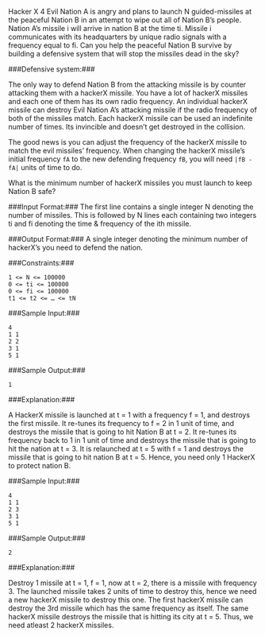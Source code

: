 Hacker X
4
Evil Nation A is angry and plans to launch N guided-missiles at the peaceful Nation B in an attempt to wipe out all of Nation B’s people. Nation A’s missile i will arrive in nation B at the time ti. Missile i communicates with its headquarters by unique radio signals with a frequency equal to fi. Can you help the peaceful Nation B survive by building a defensive system that will stop the missiles dead in the sky?

###Defensive system:###

The only way to defend Nation B from the attacking missile is by counter attacking them with a hackerX missile. You have a lot of hackerX missiles and each one of them has its own radio frequency. An individual hackerX missile can destroy Evil Nation A’s attacking missile if the radio frequency of both of the missiles match. Each hackerX missile can be used an indefinite number of times. Its invincible and doesn’t get destroyed in the collision.

The good news is you can adjust the frequency of the hackerX missile to match the evil missiles’ frequency. When changing the hackerX missile’s initial frequency `fA` to the new defending frequency `fB`, you will need `|fB - fA|` units of time to do.

What is the minimum number of hackerX missiles you must launch to keep Nation B safe?

###Input Format:###
The first line contains a single integer N denoting the number of missiles. 
This is followed by N lines each containing two integers ti and fi denoting the time & frequency of the ith missile.

###Output Format:###
A single integer denoting the minimum number of hackerX’s you need to defend the nation.

###Constraints:###
```
1 <= N <= 100000
0 <= ti <= 100000
0 <= fi <= 100000
t1 <= t2 <= … <= tN
```

###Sample Input:###

```
4
1 1
2 2
3 1
5 1
```

###Sample Output:###

```
1
```

###Explanation:###

A HackerX missile is launched at t = 1 with a frequency f = 1, and destroys the first missile. It re-tunes its frequency to f = 2 in 1 unit of time, and destroys the missile that is going to hit Nation B at t = 2. It re-tunes its frequency back to 1 in 1 unit of time and destroys the missile that is going to hit the nation at t = 3. It is relaunched at t = 5 with f = 1 and destroys the missile that is going to hit nation B at t = 5. Hence, you need only 1 HackerX to protect nation B.

###Sample Input:###

```
4
1 1
2 3
3 1
5 1
```

###Sample Output:###

```
2
```

###Explanation:###

Destroy 1 missile at t = 1, f = 1, now at t = 2, there is a missile with frequency 3. The launched missile takes 2 units of time to destroy this, hence we need a new hackerX missile to destroy this one. The first hackerX missile can destroy the 3rd missile which has the same frequency as itself. The same hackerX missile destroys the missile that is hitting its city at t = 5. Thus, we need atleast 2 hackerX missiles.